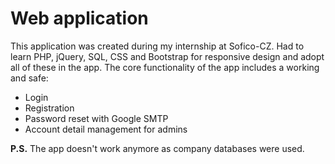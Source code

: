 
# Web application

This application was created during my internship at Sofico-CZ. Had to learn PHP, jQuery, SQL, CSS and Bootstrap for responsive design and adopt all of these in the app.
The core functionality of the app includes a working and safe:
- Login
- Registration
- Password reset with Google SMTP
- Account detail management for admins

**P.S.** The app doesn't work anymore as company databases were used.